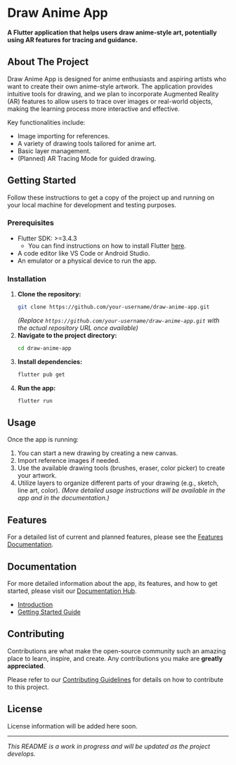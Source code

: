# Draw Anime App

**A Flutter application that helps users draw anime-style art, potentially using AR features for tracing and guidance.**

## About The Project

Draw Anime App is designed for anime enthusiasts and aspiring artists who want to create their own anime-style artwork. The application provides intuitive tools for drawing, and we plan to incorporate Augmented Reality (AR) features to allow users to trace over images or real-world objects, making the learning process more interactive and effective.

Key functionalities include:
* Image importing for references.
* A variety of drawing tools tailored for anime art.
* Basic layer management.
* (Planned) AR Tracing Mode for guided drawing.

## Getting Started

Follow these instructions to get a copy of the project up and running on your local machine for development and testing purposes.

### Prerequisites

*   Flutter SDK: >=3.4.3
    *   You can find instructions on how to install Flutter [here](https://flutter.dev/docs/get-started/install).
*   A code editor like VS Code or Android Studio.
*   An emulator or a physical device to run the app.

### Installation

1.  **Clone the repository:**
    ```sh
    git clone https://github.com/your-username/draw-anime-app.git
    ```
    *(Replace `https://github.com/your-username/draw-anime-app.git` with the actual repository URL once available)*
2.  **Navigate to the project directory:**
    ```sh
    cd draw-anime-app
    ```
3.  **Install dependencies:**
    ```sh
    flutter pub get
    ```
4.  **Run the app:**
    ```sh
    flutter run
    ```

## Usage

Once the app is running:
1.  You can start a new drawing by creating a new canvas.
2.  Import reference images if needed.
3.  Use the available drawing tools (brushes, eraser, color picker) to create your artwork.
4.  Utilize layers to organize different parts of your drawing (e.g., sketch, line art, color).
    *(More detailed usage instructions will be available in the app and in the documentation.)*

## Features

For a detailed list of current and planned features, please see the [Features Documentation](docs/features.md).

## Documentation

For more detailed information about the app, its features, and how to get started, please visit our [Documentation Hub](docs/).
*   [Introduction](docs/introduction.md)
*   [Getting Started Guide](docs/getting_started.md)

## Contributing

Contributions are what make the open-source community such an amazing place to learn, inspire, and create. Any contributions you make are **greatly appreciated**.

Please refer to our [Contributing Guidelines](docs/contributing.md) for details on how to contribute to this project.

## License

License information will be added here soon.

---

*This README is a work in progress and will be updated as the project develops.*
